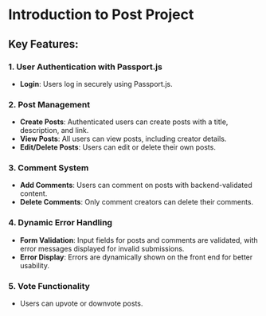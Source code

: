 # Introduction to Post Project

## Key Features:

### 1. User Authentication with Passport.js
- **Login**: Users log in securely using Passport.js.

### 2. Post Management
- **Create Posts**: Authenticated users can create posts with a title, description, and link.
- **View Posts**: All users can view posts, including creator details.
- **Edit/Delete Posts**: Users can edit or delete their own posts.

### 3. Comment System
- **Add Comments**: Users can comment on posts with backend-validated content.
- **Delete Comments**: Only comment creators can delete their comments.

### 4. Dynamic Error Handling
- **Form Validation**: Input fields for posts and comments are validated, with error messages displayed for invalid submissions.
- **Error Display**: Errors are dynamically shown on the front end for better usability.

### 5. Vote Functionality
- Users can upvote or downvote posts.



